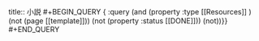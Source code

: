 title:: 小説
#+BEGIN_QUERY
{ :query (and (property :type [[Resources]] ) (not (page [[template]])) (not (property :status [[DONE]])) (not))}}
#+END_QUERY
